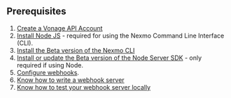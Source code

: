 ## Prerequisites

1. [Create a Vonage API Account](https://dashboard.nexmo.com/sign-in)
2. [Install Node JS](https://nodejs.org/en/download/) - required for using the Nexmo Command Line Interface (CLI).
3. [Install the Beta version of the Nexmo CLI](/messages/code-snippets/install-cli)
4. [Install or update the Beta version of the Node Server SDK](/messages/code-snippets/server-sdk) - only required if using Node.
5. [Configure webhooks](/messages/code-snippets/configure-webhooks).
6. [Know how to write a webhook server](/messages/code-snippets/inbound-message)
7. [Know how to test your webhook server locally](/messages/code-snippets/configure-webhooks#testing-locally-via-ngrok)
